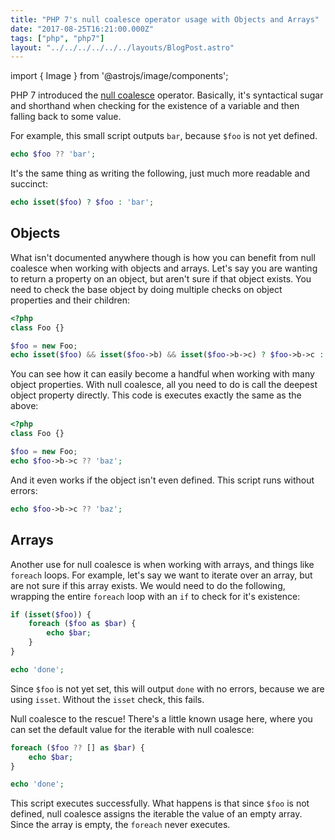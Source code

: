 ```yaml
---
title: "PHP 7's null coalesce operator usage with Objects and Arrays"
date: "2017-08-25T16:21:00.000Z"
tags: ["php", "php7"]
layout: "../../../../../../layouts/BlogPost.astro"
---
```


import { Image } from '@astrojs/image/components';

PHP 7 introduced the <a href="https://wiki.php.net/rfc/isset_ternary" target="_blank">null coalesce</a> operator. Basically, it's syntactical sugar and shorthand when checking for the existence of a variable and then falling back to some value.

For example, this small script outputs `bar`, because `$foo` is not yet defined.

```php
echo $foo ?? 'bar';
```

It's the same thing as writing the following, just much more readable and succinct:

```php
echo isset($foo) ? $foo : 'bar';
```

## Objects

What isn't documented anywhere though is how you can benefit from null coalesce when working with objects and arrays. Let's say you are wanting to return a property on an object, but aren't sure if that object exists. You need to check the base object by doing multiple checks on object properties and their children: 

```php
<?php
class Foo {}

$foo = new Foo;
echo isset($foo) && isset($foo->b) && isset($foo->b->c) ? $foo->b->c : 'baz';
```

You can see how it can easily become a handful when working with many object properties. With null coalesce, all you need to do is call the deepest object property directly. This code is executes exactly the same as the above:

```php
<?php
class Foo {}

$foo = new Foo;
echo $foo->b->c ?? 'baz';
```

And it even works if the object isn't even defined. This script runs without errors:

```php
echo $foo->b->c ?? 'baz';
```

## Arrays

Another use for null coalesce is when working with arrays, and things like `foreach` loops. For example, let's say we want to iterate over an array, but are not sure if this array exists. We would need to do the following, wrapping the entire `foreach` loop with an `if` to check for it's existence:

```php
if (isset($foo)) {
    foreach ($foo as $bar) {
        echo $bar;
    }
}

echo 'done';
```

Since `$foo` is not yet set, this will output `done` with no errors, because we are using `isset`. Without the `isset` check, this fails.

Null coalesce to the rescue! There's a little known usage here, where you can set the default value for the iterable with null coalesce:

```php
foreach ($foo ?? [] as $bar) {
    echo $bar;
}

echo 'done';
```

This script executes successfully. What happens is that since `$foo` is not defined, null coalesce assigns the iterable the value of an empty array. Since the array is empty, the `foreach` never executes.

